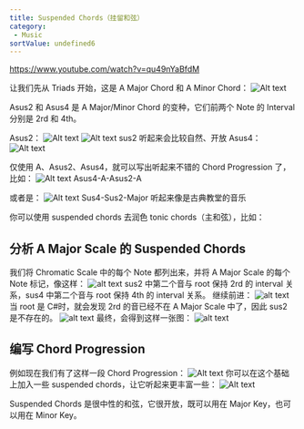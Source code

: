 ```yaml
---
title: Suspended Chords（挂留和弦）
category:
 - Music
sortValue: undefined6
---
```


https://www.youtube.com/watch?v=qu49nYaBfdM

让我们先从 Triads 开始，这是 A Major Chord 和 A Minor Chord：
![Alt text](image.png)

Asus2 和 Asus4 是 A Major/Minor Chord 的变种，它们前两个 Note 的 Interval 分别是 2rd 和 4th。

Asus2：
![Alt text](image-1.png)
![Alt text](image-3.png)
sus2 听起来会比较自然、开放
Asus4：
![Alt text](image-2.png)

仅使用 A、Asus2、Asus4，就可以写出听起来不错的 Chord Progression 了，比如：
![Alt text](image-4.png)
Asus4-A-Asus2-A

或者是：
![Alt text](image-5.png)
Sus4-Sus2-Major
听起来像是古典教堂的音乐

你可以使用 suspended chords 去润色 tonic chords（主和弦），比如：

## 分析 A Major Scale 的 Suspended Chords

我们将 Chromatic Scale 中的每个 Note 都列出来，并将 A Major Scale 的每个 Note 标记，像这样：
![alt text](image-7.png)
sus2 中第二个音与 root 保持 2rd 的 interval 关系，sus4 中第二个音与 root 保持 4th 的 interval 关系。
继续前进：
![alt text](image-6.png)
当 root 是 C#时，就会发现 2rd 的音已经不在 A Major Scale 中了，因此 sus2 是不存在的。
![alt text](image-8.png)
最终，会得到这样一张图：
![alt text](image-9.png)

## 编写 Chord Progression

例如现在我们有了这样一段 Chord Progression：
![Alt text](image-10.png)
你可以在这个基础上加入一些 suspended chords，让它听起来更丰富一些：
![Alt text](image-11.png)

Suspended Chords 是很中性的和弦，它很开放，既可以用在 Major Key，也可以用在 Minor Key。
